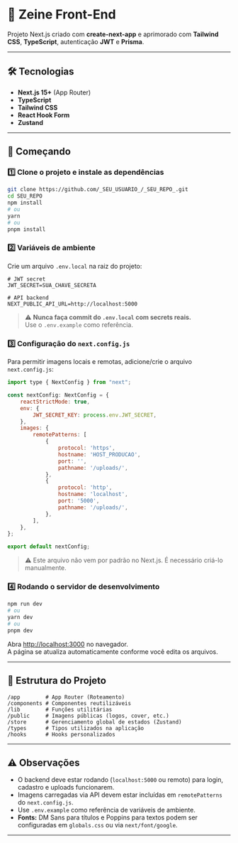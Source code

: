 # 🚀 Zeine Front-End

Projeto Next.js criado com **create-next-app** e aprimorado com **Tailwind CSS**, **TypeScript**, autenticação **JWT** e **Prisma**.

---

## 🛠 Tecnologias

- **Next.js 15+** (App Router)
- **TypeScript**
- **Tailwind CSS**
- **React Hook Form**
- **Zustand**

---

## 🚩 Começando

### 1️⃣ Clone o projeto e instale as dependências

```bash
git clone https://github.com/_SEU_USUARIO_/_SEU_REPO_.git
cd SEU_REPO
npm install
# ou
yarn
# ou
pnpm install
```

### 2️⃣ Variáveis de ambiente

Crie um arquivo `.env.local` na raiz do projeto:

```env
# JWT secret
JWT_SECRET=SUA_CHAVE_SECRETA

# API backend
NEXT_PUBLIC_API_URL=http://localhost:5000
```

> ⚠️ **Nunca faça commit do `.env.local` com secrets reais.**  
> Use o `.env.example` como referência.

### 3️⃣ Configuração do `next.config.js`

Para permitir imagens locais e remotas, adicione/crie o arquivo `next.config.js`:

```js
import type { NextConfig } from "next";

const nextConfig: NextConfig = {
    reactStrictMode: true,
    env: {
        JWT_SECRET_KEY: process.env.JWT_SECRET,
    },
    images: {
        remotePatterns: [
            {
                protocol: 'https',
                hostname: 'HOST_PRODUCAO',
                port: '',
                pathname: '/uploads/',
            },
            {
                protocol: 'http',
                hostname: 'localhost',
                port: '5000',
                pathname: '/uploads/',
            },
        ],
    },
};

export default nextConfig;
```

> ⚠️ Este arquivo não vem por padrão no Next.js. É necessário criá-lo manualmente.

### 4️⃣ Rodando o servidor de desenvolvimento

```bash
npm run dev
# ou
yarn dev
# ou
pnpm dev
```

Abra [http://localhost:3000](http://localhost:3000) no navegador.  
A página se atualiza automaticamente conforme você edita os arquivos.

---

## 📂 Estrutura do Projeto

```
/app        # App Router (Roteamento)
/components # Componentes reutilizáveis
/lib        # Funções utilitárias
/public     # Imagens públicas (logos, cover, etc.)
/store      # Gerenciamento global de estados (Zustand)
/types      # Tipos utilizados na aplicação
/hooks      # Hooks personalizados
```

---

## ⚠️ Observações

- O backend deve estar rodando (`localhost:5000` ou remoto) para login, cadastro e uploads funcionarem.
- Imagens carregadas via API devem estar incluídas em `remotePatterns` do `next.config.js`.
- Use `.env.example` como referência de variáveis de ambiente.
- **Fonts:** DM Sans para títulos e Poppins para textos podem ser configuradas em `globals.css` ou via `next/font/google`.

---



